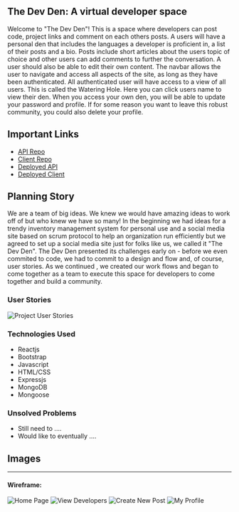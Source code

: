 ## The Dev Den: A virtual developer space

Welcome to "The Dev Den"! This is a space where developers can post code, project links and comment on each others posts. A users will have a personal den that includes the languages a developer is proficient in, a list of their posts and a bio. Posts include short articles about the users topic of choice and other users can add comments to further the conversation. A user should also be able to edit their own content. The navbar allows the user to navigate and access all aspects of the site, as long as they have been authenticated. All authenticated user will have access to a view of all users. This is called the Watering Hole. Here you can click users name to view their den. When you access your own den, you will be able to update your password and profile. If for some reason you want to leave this robust community, you could also delete your profile.

## Important Links

- [API Repo](https://github.com/TLC-Tender-Lovin-Code/TLC_api)
- [Client Repo](https://github.com/TLC-Tender-Lovin-Code/TLC_client)
- [Deployed API](https://young-lake-06085.herokuapp.com/)
- [Deployed Client](https://tlc-tender-lovin-code.github.io/TLC_client/)

## Planning Story

We are a team of big ideas. We knew we would have amazing ideas to work off of but who knew we have so many! In the beginning we had ideas for a trendy inventory management system for personal use and a social media site based on scrum protocol to help an organization run efficiently but we agreed to set up a social media site just for folks like us, we called it "The Dev Den". The Dev Den presented its challenges early on - before we even commited to code, we had to commit to a design and flow and, of course, user stories. As we continued , we created our work flows and began to come together as a team to execute this space for developers to come together and build a community.

### User Stories

<img alt="Project User Stories" src="https://i.imgur.com/O0o6tLy.jpg">

### Technologies Used

- Reactjs
- Bootstrap
- Javascript
- HTML/CSS
- Expressjs
- MongoDB
- Mongoose

### Unsolved Problems

- Still need to ....
- Would like to eventually ....

## Images

---

#### Wireframe:
<img alt="Home Page" src="https://i.imgur.com/1Ru1pJK.png">
<img alt="View Developers" src="https://i.imgur.com/cgp6zmv.png">
<img alt="Create New Post" src="https://i.imgur.com/SGqe5WC.png">
<img alt="My Profile" src="https://i.imgur.com/K5STF5z.png">
